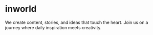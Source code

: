 # inworld
We create content, stories, and ideas that touch the heart. Join us on a journey where daily inspiration meets creativity.
